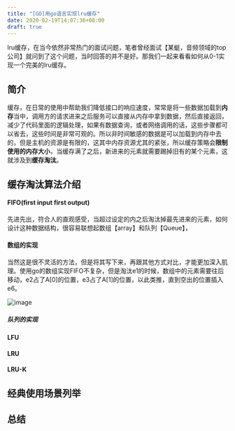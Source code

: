 ```yaml
---
title: "[GO]用go语言实现lru缓存"
date: 2020-02-19T14:07:36+08:00
draft: true
---
```

lru缓存，在当今依然非常热门的面试问题，笔者曾经面试【某蜓，音频领域的top公司】就问到了这个问题，当时回答的并不是好。那我们一起来看看如何从0-1实现一个完美的lru缓存。
<!--more-->


## 简介
缓存，在日常的使用中帮助我们降低接口的响应速度，常常是将一些数据加载到**内存**当中，调用方的请求进来之后服务可以直接从内存中拿到数据，然后直接返回，减少了代码里面的逻辑处理，如果有数据查询，或者网络调用的话，这些步骤都可以省去，这些时间是非常可观的。所以非时间敏感的数据是可以加载到内存中去的，但是主机的资源是有限的，这其中内存资源尤其的紧张，所以缓存策略会**限制使用的内存大小**，当缓存满了之后，新进来的元素就需要踢掉旧有的某个元素，这就涉及到**缓存淘汰**。



## 缓存淘汰算法介绍
#### FIFO(first input first output)
先进先出，符合人的直观感受，当超过设定的内之后淘汰掉最先进来的元素，如何设计这种数据结构，很容易联想起数组【array】和队列【Queue】，

#### 数组的实现
当然这是很不灵活的方法，但是将其写下来，再跟其他方式对比，才能更加深入肌理。使用go的数组实现FIFO不复杂，但是淘汰e1的时候，数组中的元素需要往后移动，e2占了A[0]的位置，e3占了A[1]的位置，以此类推，直到空出的位置插入e6。

![image](/img/FIFO-flow-chart.png)




##### 队列的实现


#### LFU


####  LRU

#### LRU-K


## 经典使用场景列举


## 总结








